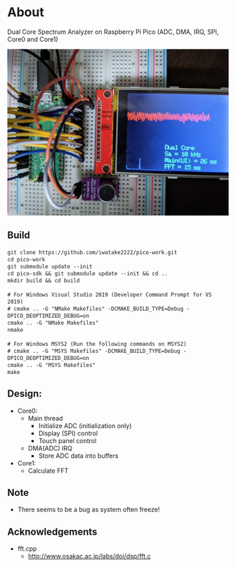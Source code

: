 # About
Dual Core Spectrum Analyzer on Raspberry Pi Pico (ADC, DMA, IRQ, SPI, Core0 and Core1)

![pic](pic.jpg)

## Build
```
git clone https://github.com/iwatake2222/pico-work.git
cd pico-work
git submodule update --init
cd pico-sdk && git submodule update --init && cd ..
mkdir build && cd build

# For Windows Visual Studio 2019 (Developer Command Prompt for VS 2019)
# cmake .. -G "NMake Makefiles" -DCMAKE_BUILD_TYPE=Debug -DPICO_DEOPTIMIZED_DEBUG=on
cmake .. -G "NMake Makefiles"
nmake

# For Windows MSYS2 (Run the following commands on MSYS2)
# cmake .. -G "MSYS Makefiles" -DCMAKE_BUILD_TYPE=Debug -DPICO_DEOPTIMIZED_DEBUG=on
cmake .. -G "MSYS Makefiles" 
make
```

## Design:
- Core0:
	- Main thread
		- Initialize ADC (initialization only)
		- Display (SPI) control
		- Touch panel control
	- DMA(ADC) IRQ
		- Store ADC data into buffers
- Core1:
	- Calculate FFT

## Note
- There seems to be a bug as system often freeze!

## Acknowledgements
- fft.cpp
	- http://www.osakac.ac.jp/labs/doi/dsp/fft.c
